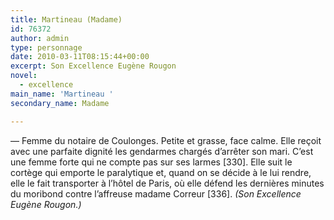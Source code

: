 ```yaml
---
title: Martineau (Madame)
id: 76372
author: admin
type: personnage
date: 2010-03-11T08:15:44+00:00
excerpt: Son Excellence Eugène Rougon
novel:
  - excellence
main_name: 'Martineau '
secondary_name: Madame

---
```

— Femme du notaire de Coulonges. Petite et grasse, face calme. Elle reçoit avec une parfaite dignité les gendarmes chargés d’arrêter son mari. C’est une femme forte qui ne compte pas sur ses larmes [330]. Elle suit le cortège qui emporte le paralytique et, quand on se décide à le lui rendre, elle le fait transporter à l’hôtel de Paris, où elle défend les dernières minutes du moribond contre l’affreuse madame Correur [336]. _(Son Excellence Eugène Rougon.)_